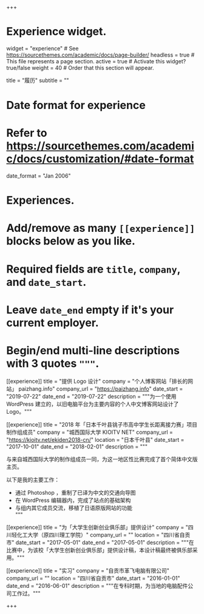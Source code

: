 +++
# Experience widget.
widget = "experience"  # See https://sourcethemes.com/academic/docs/page-builder/
headless = true  # This file represents a page section.
active = true  # Activate this widget? true/false
weight = 40  # Order that this section will appear.

title = "履历"
subtitle = ""

# Date format for experience
#   Refer to https://sourcethemes.com/academic/docs/customization/#date-format
date_format = "Jan 2006"

# Experiences.
#   Add/remove as many `[[experience]]` blocks below as you like.
#   Required fields are `title`, `company`, and `date_start`.
#   Leave `date_end` empty if it's your current employer.
#   Begin/end multi-line descriptions with 3 quotes `"""`.

[[experience]]
  title = "提供 Logo 设计"
  company = "个人博客网站「排长的网站」 paizhang.info"
  company_url = "https://paizhang.info"
  date_start = "2019-07-22"
  date_end = "2019-07-22"
  description = """为一个使用 WordPress 建立的，以旧电脑平台为主要内容的个人中文博客网站设计了 Logo。"""
  
[[experience]]
  title = "2018 年「日本千叶县铫子市高中学生长距离接力赛」项目制作组成员"
  company = "城西国际大学 KIOITV NET"
  company_url = "https://kioitv.net/ekiden2018-cn/"
  location = "日本千叶县"
  date_start = "2017-10-01"
  date_end = "2018-02-01"
  description = """

   与来自城西国际大学的制作组成员一同，为这一地区性比赛完成了首个简体中文版主页。  
  
  以下是我的主要工作：
  
  * 通过 Photoshop ，重制了已译为中文的交通向导图
  * 在 WordPress 编辑器内，完成了站点的基础架构
  * 与组内其它成员交流，移植了日语原版网站的功能  
  """

[[experience]]
  title = "为「大学生创新创业俱乐部」提供设计"
  company = "四川轻化工大学（原四川理工学院）"
  company_url = ""
  location = "四川省自贡市"
  date_start = "2017-05-01"
  date_end = "2017-05-01"
  description = """在比赛中，为该校「大学生创新创业俱乐部」提供设计稿，本设计稿最终被俱乐部采用。"""
  
  [[experience]]
  title = "实习"
  company = "自贡市革飞电脑有限公司"
  company_url = ""
  location = "四川省自贡市"
  date_start = "2016-01-01"
  date_end = "2016-06-01"
  description = """在专科时期，为当地的电脑配件公司工作过。"""
  


+++
